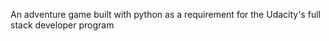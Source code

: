 An adventure game built with python as a requirement for the Udacity's full stack developer program
